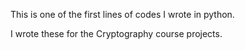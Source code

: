 This is one of the first lines of codes I wrote in python.

I wrote these for the Cryptography course projects.
